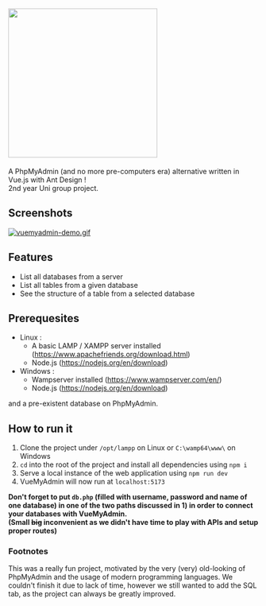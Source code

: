 # <img src="https://i.postimg.cc/fRPfG7wC/log-menu.png" width="300">

A PhpMyAdmin (and no more pre-computers era) alternative written in Vue.js with Ant Design !  
2nd year Uni group project.

## Screenshots
[![vuemyadmin-demo.gif](https://i.postimg.cc/Ssm09bwJ/vuemyadmin-demo.gif)](https://postimg.cc/hJZ3F64B)

## Features 

- List all databases from a server
- List all tables from a given database
- See the structure of a table from a selected database

## Prerequesites

- Linux : 
  - A basic LAMP / XAMPP server installed (https://www.apachefriends.org/download.html)
  - Node.js (https://nodejs.org/en/download)
- Windows : 
  - Wampserver installed (https://www.wampserver.com/en/)
  - Node.js (https://nodejs.org/en/download)

and a pre-existent database on PhpMyAdmin.

## How to run it 

1) Clone the project under `/opt/lampp` on Linux or `C:\wamp64\www\` on Windows
2) `cd` into the root of the project and install all dependencies using `npm i`
4) Serve a local instance of the web application using `npm run dev`
5) VueMyAdmin will now run at `localhost:5173`

**Don't forget to put `db.php` (filled with username, password and name of one database) in one of the two paths discussed in 1) in order to connect your databases with VueMyAdmin.  
(Small ~~big~~ inconvenient as we didn't have time to play with APIs and setup proper routes)**

### Footnotes

This was a really fun project, motivated by the very (very) old-looking of PhpMyAdmin and the usage of modern programming languages.
We couldn't finish it due to lack of time, however we still wanted to add the SQL tab, as the project can always be greatly improved.
